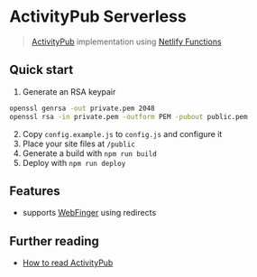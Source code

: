 # ActivityPub Serverless

> [ActivityPub](https://activitypub.rocks/) implementation using [Netlify Functions](https://functions.netlify.com/)

## Quick start

1. Generate an RSA keypair

```sh
openssl genrsa -out private.pem 2048
openssl rsa -in private.pem -outform PEM -pubout public.pem
```

2. Copy `config.example.js` to `config.js` and configure it
3. Place your site files at `/public`
4. Generate a build with `npm run build`
5. Deploy with `npm run deploy`

## Features

- supports [WebFinger](https://webfinger.net) using redirects

## Further reading

- [How to read ActivityPub](https://tinysubversions.com/notes/reading-activitypub/)
